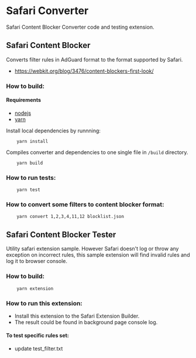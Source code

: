 # Safari Converter

Safari Content Blocker Converter code and testing extension.


## Safari Content Blocker

Converts filter rules in AdGuard format to the format supported by Safari.
* https://webkit.org/blog/3476/content-blockers-first-look/

### How to build:

#### Requirements

- [nodejs](https://nodejs.org/en/download/)
- [yarn](https://yarnpkg.com/en/docs/install/)

Install local dependencies by runnning:
```
    yarn install
```

Compiles converter and dependencies to one single file in `/build` directory. 

```
    yarn build
```

### How to run tests:

```
    yarn test
```

### How to convert some filters to content blocker format:

```
    yarn convert 1,2,3,4,11,12 blocklist.json
```


## Safari Content Blocker Tester

Utility safari extension sample. However Safari doesn't log or throw any exception on incorrect rules, this sample extension will find invalid rules and log it to browser console.

### How to build:

```
    yarn extension
```

### How to run this extension:

- Install this extension to the Safari Extension Builder.
- The result could be found in background page console log.

#### To test specific rules set:

- update test_filter.txt
